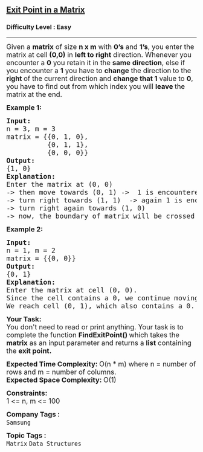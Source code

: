 <h2><a href="https://www.geeksforgeeks.org/problems/exit-point-in-a-matrix0905/1">Exit Point in a Matrix</a></h2><h3>Difficulty Level : Easy</h3><hr><div class="problems_problem_content__Xm_eO"><p><span style="font-size: 18px;">Given a <strong>matrix</strong> of size <strong>n x m</strong> with <strong>0’s</strong> and <strong>1’s</strong>, you enter the matrix at cell <strong>(0,0)</strong> in <strong>left to right</strong> direction. Whenever you encounter a <strong>0</strong> you retain it in the <strong>same</strong> <strong>direction</strong>, else if you encounter a <strong>1</strong> you have to <strong>change</strong> the direction<strong> </strong>to the <strong>right </strong>of the current direction and <strong>change that 1</strong> value to <strong>0</strong>, you have to find out from which index you will <strong>leave </strong>the matrix<strong> </strong>at the end.</span></p>
<p><span style="font-size: 18px;"><strong>Example 1:</strong></span></p>
<pre><span style="font-size: 18px;"><strong>Input: <br></strong>n = 3, m = 3<strong><br></strong>matrix = {{0, 1, 0},
          {0, 1, 1}, <br>          {0, 0, 0}}
<strong>Output: <br></strong>{1, 0}
<strong>Explanation: <br></strong>Enter the matrix at (0, 0) <br>-&gt; then move towards (0, 1) -&gt;  1 is encountered <br>-&gt; turn right towards (1, 1)  -&gt; again 1 is encountered <br>-&gt; turn right again towards (1, 0) <br>-&gt; now, the boundary of matrix will be crossed -&gt;hence, exit point reached at 1, 0..</span>
</pre>
<p><span style="font-size: 18px;"><strong>Example 2:</strong></span></p>
<pre><span style="font-size: 18px;"><strong>Input: <br></strong>n = 1, m = 2<strong><br></strong>matrix = {{0, 0}}
<strong>Output: <br></strong>{0, 1}<br><strong>Explanation: <br></strong>Enter the matrix at cell (0, 0).
Since the cell contains a 0, we continue moving in the same direction.
We reach cell (0, 1), which also contains a 0. So, we continue moving in the same direction, we exit the matrix from cell (0, 1).<br></span></pre>
<p><span style="font-size: 18px;"><strong>Your Task:</strong><br>You don't need to read or print anything. Your task is to complete the function&nbsp;<strong>FindExitPoint()&nbsp;</strong>which takes the <strong>matrix</strong> as an input parameter and returns a <strong>list</strong> containing the <strong>exit point.</strong></span></p>
<p><span style="font-size: 18px;"><strong>Expected Time Complexity: </strong>O(n * m) where n = number of rows and m = number of columns.<br><strong>Expected Space Complexity:&nbsp;</strong>O(1)</span></p>
<p><span style="font-size: 18px;"><strong>Constraints:</strong><br>1 &lt;= n, m &lt;= 100</span></p></div><p><span style=font-size:18px><strong>Company Tags : </strong><br><code>Samsung</code>&nbsp;<br><p><span style=font-size:18px><strong>Topic Tags : </strong><br><code>Matrix</code>&nbsp;<code>Data Structures</code>&nbsp;